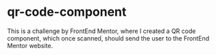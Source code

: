 # qr-code-component
This is a challenge by FrontEnd Mentor, where I created a QR code component, which once scanned, should send the user to the FrontEnd Mentor website.
